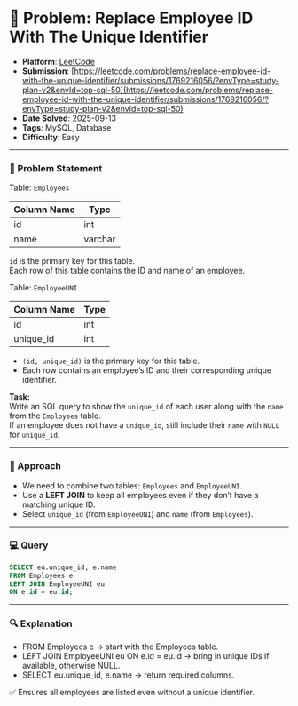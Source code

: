 # 🧲 Problem: Replace Employee ID With The Unique Identifier

- **Platform**: [LeetCode](https://leetcode.com/problems/replace-employee-id-with-the-unique-identifier/description/?envType=study-plan-v2&envId=top-sql-50)
- **Submission**: [https://leetcode.com/problems/replace-employee-id-with-the-unique-identifier/submissions/1769216056/?envType=study-plan-v2&envId=top-sql-50](https://leetcode.com/problems/replace-employee-id-with-the-unique-identifier/submissions/1769216056/?envType=study-plan-v2&envId=top-sql-50)
- **Date Solved**: 2025-09-13
- **Tags**: MySQL, Database
- **Difficulty**: Easy

---

### 📄 Problem Statement  
Table: `Employees`  

| Column Name | Type    |
|-------------|---------|
| id          | int     |
| name        | varchar |

`id` is the primary key for this table.  
Each row of this table contains the ID and name of an employee.  

Table: `EmployeeUNI`  

| Column Name  | Type    |
|--------------|---------|
| id           | int     |
| unique_id    | int     |

- `(id, unique_id)` is the primary key for this table.  
- Each row contains an employee’s ID and their corresponding unique identifier.  

**Task:**  
Write an SQL query to show the `unique_id` of each user along with the `name` from the `Employees` table.  
If an employee does not have a `unique_id`, still include their `name` with `NULL` for `unique_id`.  

---

### 📝 Approach  
- We need to combine two tables: `Employees` and `EmployeeUNI`.  
- Use a **LEFT JOIN** to keep all employees even if they don’t have a matching unique ID.  
- Select `unique_id` (from `EmployeeUNI`) and `name` (from `Employees`).  

---

### 💻 Query  
```sql
SELECT eu.unique_id, e.name
FROM Employees e
LEFT JOIN EmployeeUNI eu
ON e.id = eu.id;
```
--- 

### 🔍 Explanation

- FROM Employees e → start with the Employees table.
- LEFT JOIN EmployeeUNI eu ON e.id = eu.id → bring in unique IDs if available, otherwise NULL.
- SELECT eu.unique_id, e.name → return required columns.

✅ Ensures all employees are listed even without a unique identifier.
